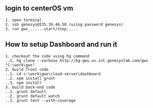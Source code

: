 
## login to centerOS vm
	1. open terminal
	2. ssh genesys@135.39.46.50	(using password genesys)
	3. run gws_......start/stop.....
	
## How to setup Dashboard and run it
	1. checkout the code using hg command
	..1. hg clone --verbose http://hg-gws.us.int.genesyslab.com/gws "C:\work\gws"
	2. build front code
	..1. cd c:\work\gws\cloud-server\dashboard
	..2. npm install grunt
	..3. npm install
	3. build back-end code
	..1. grunt default
	..2. grunt default watch
	..3. grunt test --with-coverage
	
  
